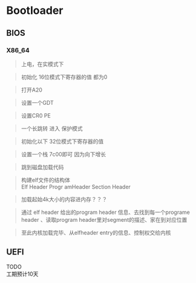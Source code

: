 # Bootloader

## BIOS

### X86_64

>上电，在实模式下  

>初始化 16位模式下寄存器的值 都为0

>打开A20  

>设置一个GDT  

>设置CR0 PE  

>一个长跳转 进入 保护模式  

>初始化以下 32位模式下寄存器的值  

>设置一个栈  7c00即可 因为向下增长  

>跳到磁盘加载代码  

>构建elf文件的结构体  
Elf Header
Progr amHeader
Section Header

>加载起始4k大小的内容进内存？？？

>通过 elf header 给出的program header 信息、去找到每一个programe header 、读取program header里对segment的描述、家在到对应位置

>至此内核加载完毕、从elfheader entry的信息、控制权交给内核





## UEFI

TODO  
工期预计10天